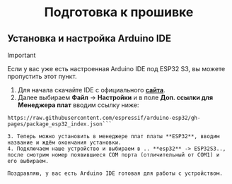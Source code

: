 <h1 align="center">Подготовка к прошивке</h1>

## Установка и настройка Arduino IDE

> [!IMPORTANT]
> Если у вас уже есть настроенная Arduino IDE под ESP32 S3, вы можете пропустить этот пункт.
> 

1. Для начала скачайте IDE с официального [**сайта**](https://www.arduino.cc/en/software).
2. Далее выбираем **Файл** -> **Настройки** и в поле **Доп. ссылки для Менеджера плат** вводим ссылку ниже:
```
https://raw.githubusercontent.com/espressif/arduino-esp32/gh-pages/package_esp32_index.json```

3. Теперь можно установить в менеджере плат платы **ESP32**, вводим название и ждём окончания установки.
4. Подключаем наше устройство и выбираем в .. **esp32** -> ESP32S3.., после смотрим номер появившиеся COM порта (отличительный от COM1) и его выбираем.

Поздравляю, у вас есть Arduino IDE готовая для работы с устройством.